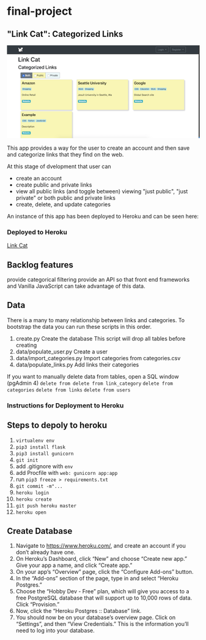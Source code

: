 # final-project
## "Link Cat": Categorized Links

![Link Cat homepage](link-cat.png)

This app provides a way for the user to create an account and then save and categorize links that they find on the web.  

At this stage of dvelopment that user can 
- create an account
- create public and private links
- view all public links (and toggle between) viewing "just public", "just private" or both public and private links
- create, delete, and update categories  

An instance of this app has been deployed to Heroku and can be seen here:  
### Deployed to Heroku
[Link Cat](https://frozen-headland-19585.herokuapp.com/)

## Backlog features
provide categorical filtering
provide an API so that front end frameworks and Vanilla JavaScript can take advantage of this data.

## Data
There is a many to many relationship between links and categories.  To bootstrap the data you can run these scripts in this order.
1. create.py  Create the database  This script will drop all tables before creating
2. data/populate_user.py  Create a user
3. data/import_categories.py  Import categories from categories.csv
4. data/populate_links.py Add links their categories

If you want to manually delete data from tables, open a SQL window (pgAdmin 4)
`delete from delete from link_category`
`delete from categories`
`delete from links`
`delete from users`




### Instructions for Deployment to Heroku
## Steps to depoly to heroku

1. `virtualenv env`
1. `pip3 install flask`
1. `pip3 install gunicorn`
1. `git init`
1. add .gitignore with `env`
1. add Procfile with `web: gunicorn app:app`
1. run `pip3 freeze > requirements.txt`
1. `git commit -m"...`
1. `heroku login`
1. `heroku create`
1. `git push heroku master`
1. `heroku open`



## Create Database
1. Navigate to https://www.heroku.com/, and create an account if you don’t already have one.
1. On Heroku’s Dashboard, click “New” and choose “Create new app.”
Give your app a name, and click “Create app.”
1. On your app’s “Overview” page, click the “Configure Add-ons” button.
1. In the “Add-ons” section of the page, type in and select “Heroku Postgres.”
1. Choose the “Hobby Dev - Free” plan, which will give you access to a free PostgreSQL database that will support up to 10,000 rows of data. Click “Provision.”
1. Now, click the “Heroku Postgres :: Database” link.
1. You should now be on your database’s overview page. Click on “Settings”, and then “View Credentials.” This is the information you’ll need to log into your database. 